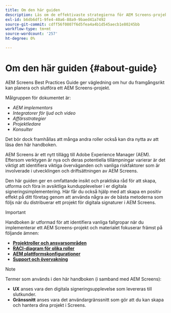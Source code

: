 ```yaml
---
title: Om den här guiden
description: Läs om de effektivaste strategierna för AEM Screens-projekt när det gäller att planera och genomföra projekt, från strategisk genomgång och designgenomgång till driftsättning och eftersupport.
exl-id: b6db6df1-9fe4-40a6-88a9-9baed41a7492
source-git-commit: cdff56f0807f6d5fea4a4b1d545aecb1e80245bb
workflow-type: tm+mt
source-wordcount: '257'
ht-degree: 0%

---
```


# Om den här guiden {#about-guide}

AEM Screens Best Practices Guide ger vägledning om hur du framgångsrikt kan planera och slutföra ett AEM Screens-projekt.

Målgruppen för dokumentet är:

* *AEM implementors*
* *Integratorer för ljud och video*
* *Affärsstrategier*
* *Projektledare*
* *Konsulter*

Det bör dock framhållas att många andra roller också kan dra nytta av att läsa den här handboken.

AEM Screens är ett nytt tillägg till Adobe Experience Manager (AEM). Eftersom verktygen är nya och deras potentiella tillämpningar varierar är det viktigt att identifiera viktiga överväganden och vanliga riskfaktorer som är involverade i utvecklingen och driftsättningen av AEM Screens.

Den här guiden ger en omfattande insikt och praktiska råd för att skapa, utforma och föra in avsiktliga kundupplevelser i er digitala signeringsimplementering. Här får du också hjälp med att skapa en positiv effekt på ditt företag genom att använda några av de bästa metoderna som följs när du distribuerar ett projekt för digitala signaturer i AEM Screens.

>[!IMPORTANT]
>
> Handboken är utformad för att identifiera vanliga fallgropar när du implementerar ett AEM Screens-projekt och materialet fokuserar främst på följande ämnen:
>
> * **[Projektroller och ansvarsområden](roles-responsibilities.md)**
> * **[RACI-diagram för olika roller](roles-responsibilities.md#raci-chart)**
> * **[AEM plattformskonfigurationer](aem-platform-configurations.md)**
> * **[Support och övervakning](support-monitoring.md)**

>[!NOTE]
>
> Termer som används i den här handboken (i samband med AEM Screens):
>
> * **UX** anses vara den digitala signeringsupplevelse som levereras till slutkunder.
> * **Gränssnitt** anses vara det användargränssnitt som gör att du kan skapa och hantera dina projekt i Screens.
